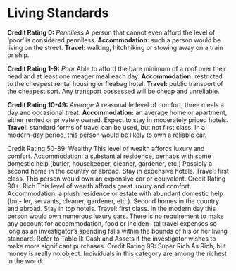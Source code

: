 <!-- TITLE: Credit Rating -->
<!-- SUBTITLE: A quick summary of Credit Rating -->

# Living Standards
**Credit Rating 0:** *Penniless*
A person that cannot even afford the level of ‘poor‘ is considered penniless.
**Accommodation:** such a person would be living on the street.
**Travel:** walking, hitchhiking or stowing away on a train or ship.

**Credit Rating 1-9:** *Poor*
Able to afford the bare minimum of a roof over their head and at least one meager meal each day.
**Accommodation:** restricted to the cheapest rental housing or fleabag hotel.
**Travel:** public transport of the cheapest sort. Any transport possessed will be cheap and unreliable.

**Credit Rating 10-49:** *Average*
A reasonable level of comfort, three meals a day and occasional treat.
**Accommodation:** an average home or apartment, either rented or privately owned. Expect to stay in moderately priced hotels.
**Travel:** standard forms of travel can be used, but not first class. In a modern-day period, this person would be likely to own a reliable car.

Credit Rating 50-89: Wealthy
This level of wealth affords luxury and comfort.
Accommodation: a substantial residence, perhaps with some domestic help
(butler, housekeeper, cleaner, gardener, etc.) Possibly a second home in the
country or abroad. Stay in expensive hotels.
Travel: first class. This person would own an expensive car or equivalent.
Credit Rating 90+: Rich
This level of wealth affords great luxury and comfort.
Accommodation: a plush residence or estate with abundant domestic help (but-
ler, servants, cleaner, gardener, etc.). Second homes in the country and abroad.
Stay in top hotels.
Travel: first class. In the modern day this person would own numerous luxury
cars.
There is no requirement to make any account for accommodation, food or inciden-
tal travel expenses so long as an investigator’s spending falls within the bounds of
his or her living standard. Refer to Table II: Cash and Assets if the investigator
wishes to make more significant purchases.
Credit Rating 99: Super Rich
As Rich, but money is really no object. Individuals in this category are among
the richest in the world.
